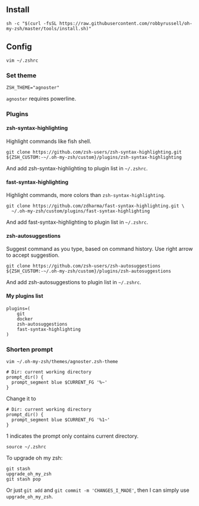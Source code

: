 ## Install

```
sh -c "$(curl -fsSL https://raw.githubusercontent.com/robbyrussell/oh-my-zsh/master/tools/install.sh)"
```

## Config

```
vim ~/.zshrc
```

### Set theme

```
ZSH_THEME="agnoster"
```

`agnoster` requires powerline.

### Plugins

#### zsh-syntax-highlighting

Highlight commands like fish shell.

```
git clone https://github.com/zsh-users/zsh-syntax-highlighting.git ${ZSH_CUSTOM:-~/.oh-my-zsh/custom}/plugins/zsh-syntax-highlighting
```

And add zsh-syntax-highlighting to plugin list in `~/.zshrc`.

#### fast-syntax-highlighting

Highlight commands, more colors than `zsh-syntax-highlighting`.

```
git clone https://github.com/zdharma/fast-syntax-highlighting.git \
  ~/.oh-my-zsh/custom/plugins/fast-syntax-highlighting
```

And add fast-syntax-highlighting to plugin list in `~/.zshrc`.

#### zsh-autosuggestions

Suggest command as you type, based on command history. Use right arrow to accept suggestion.

```
git clone https://github.com/zsh-users/zsh-autosuggestions ${ZSH_CUSTOM:-~/.oh-my-zsh/custom}/plugins/zsh-autosuggestions
```

And add zsh-autosuggestions to plugin list in `~/.zshrc`.

#### My plugins list

```
plugins=(
    git
    docker
    zsh-autosuggestions
    fast-syntax-highlighting
)
```


### Shorten prompt

```
vim ~/.oh-my-zsh/themes/agnoster.zsh-theme
```

```
# Dir: current working directory
prompt_dir() {
  prompt_segment blue $CURRENT_FG '%~'
}
```


Change it to

```
# Dir: current working directory
prompt_dir() {
  prompt_segment blue $CURRENT_FG '%1~'
}
```

1 indicates the prompt only contains current directory.

```
source ~/.zshrc
```

To upgrade oh my zsh:

```
git stash
upgrade_oh_my_zsh
git stash pop
```

Or just `git add` and `git commit -m 'CHANGES_I_MADE'`, then I can simply use `upgrade_oh_my_zsh`.
